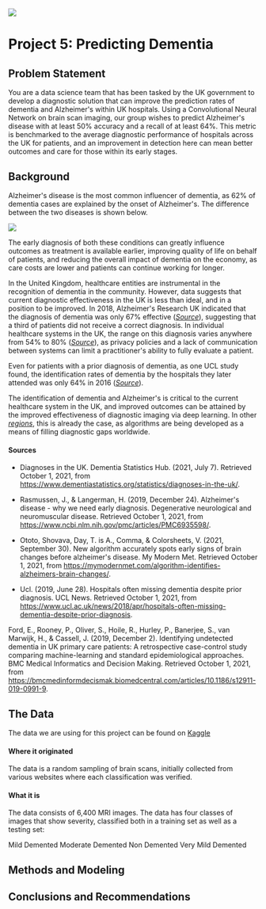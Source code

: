 # ![](https://ga-dash.s3.amazonaws.com/production/assets/logo-9f88ae6c9c3871690e33280fcf557f33.png) 

# Project 5: Predicting Dementia

## Problem Statement

You are a data science team that has been tasked by the UK government to develop a diagnostic solution that can improve the prediction rates of dementia and Alzheimer's within UK hospitals.  Using a Convolutional Neural Network on brain scan imaging, our group wishes to predict Alzheimer's disease with at least 50% accuracy and a recall of at least 64%. This metric is benchmarked to the average diagnostic performance of hospitals across the UK for patients, and an improvement in detection here can mean better outcomes and care for those within its early stages.


## Background

Alzheimer's disease is the most common influencer of dementia, as 62% of dementia cases are explained by the onset of Alzheimer's. The difference between the two diseases is shown below.

![](../support/vs.jpg)

The early diagnosis of both these conditions can greatly influence outcomes as treatment is available earlier, improving quality of life on behalf of patients, and reducing the overall impact of dementia on the economy, as care costs are lower and patients can continue working for longer.

In the United Kingdom, healthcare entities are instrumental in the recognition of dementia in the community. However, data suggests that current diagnostic effectiveness in the UK is less than ideal, and in a position to be improved. In 2018, Alzheimer's Research UK indicated that the diagnosis of dementia was only 67% effective ([*Source*](https://www.dementiastatistics.org/statistics/diagnoses-in-the-uk/)), suggesting that a third of patients did not receive a correct diagnosis. In individual healthcare systems in the UK, the range on this diagnosis varies anywhere from 54% to 80% ([*Source*](https://www.ncbi.nlm.nih.gov/pmc/articles/PMC6935598/)), as privacy policies and a lack of communication between systems can limit a practitioner's ability to fully evaluate a patient. 

Even for patients with a prior diagnosis of dementia, as one UCL study found, the identification rates of dementia by the hospitals they later attended was only 64% in 2016 ([*Source*](https://www.ucl.ac.uk/news/2018/apr/hospitals-often-missing-dementia-despite-prior-diagnosis)). 

The identification of dementia and Alzheimer's is critical to the current healthcare system in the UK, and improved outcomes can be attained by the improved effectiveness of diagnostic imaging via deep learning. In other [*regions*](https://mymodernmet.com/algorithm-identifies-alzheimers-brain-changes/), this is already the case, as algorithms are being developed as a means of filling diagnostic gaps worldwide.

#### Sources

- Diagnoses in the UK. Dementia Statistics Hub. (2021, July 7). Retrieved October 1, 2021, from https://www.dementiastatistics.org/statistics/diagnoses-in-the-uk/. 

- Rasmussen, J., &amp; Langerman, H. (2019, December 24). Alzheimer's disease - why we need early diagnosis. Degenerative neurological and neuromuscular disease. Retrieved October 1, 2021, from https://www.ncbi.nlm.nih.gov/pmc/articles/PMC6935598/. 

- Ototo, Shovava, Day, T. is A., Comma, &amp; Colorsheets, V. (2021, September 30). New algorithm accurately spots early signs of brain changes before alzheimer's disease. My Modern Met. Retrieved October 1, 2021, from https://mymodernmet.com/algorithm-identifies-alzheimers-brain-changes/. 

- Ucl. (2019, June 28). Hospitals often missing dementia despite prior diagnosis. UCL News. Retrieved October 1, 2021, from https://www.ucl.ac.uk/news/2018/apr/hospitals-often-missing-dementia-despite-prior-diagnosis. 

Ford, E., Rooney, P., Oliver, S., Hoile, R., Hurley, P., Banerjee, S., van Marwijk, H., &amp; Cassell, J. (2019, December 2). Identifying undetected dementia in UK primary care patients: A retrospective case-control study comparing machine-learning and standard epidemiological approaches. BMC Medical Informatics and Decision Making. Retrieved October 1, 2021, from https://bmcmedinformdecismak.biomedcentral.com/articles/10.1186/s12911-019-0991-9. 

## The Data

The data we are using for this project can be found on [Kaggle](https://www.kaggle.com/tourist55/alzheimers-dataset-4-class-of-images)

#### Where it originated

The data is a random sampling of brain scans, initially collected from various websites where each classification was verified.

#### What it is

The data consists of 6,400 MRI images. The data has four classes of images that show severity, classified both in a training set as well as a testing set:

Mild Demented
Moderate Demented
Non Demented
Very Mild Demented


## Methods and Modeling






## Conclusions and Recommendations

